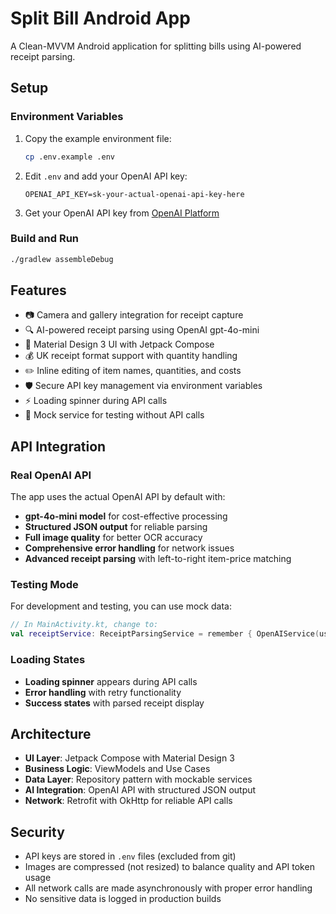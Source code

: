# Split Bill Android App

A Clean-MVVM Android application for splitting bills using AI-powered receipt parsing.

## Setup

### Environment Variables

1. Copy the example environment file:
   ```bash
   cp .env.example .env
   ```

2. Edit `.env` and add your OpenAI API key:
   ```
   OPENAI_API_KEY=sk-your-actual-openai-api-key-here
   ```

3. Get your OpenAI API key from [OpenAI Platform](https://platform.openai.com/api-keys)

### Build and Run

```bash
./gradlew assembleDebug
```

## Features

- 📷 Camera and gallery integration for receipt capture
- 🔍 AI-powered receipt parsing using OpenAI gpt-4o-mini
- 📱 Material Design 3 UI with Jetpack Compose
- 💰 UK receipt format support with quantity handling
- ✏️ Inline editing of item names, quantities, and costs
- 🛡️ Secure API key management via environment variables
- ⚡ Loading spinner during API calls
- 🧪 Mock service for testing without API calls

## API Integration

### Real OpenAI API

The app uses the actual OpenAI API by default with:

- **gpt-4o-mini model** for cost-effective processing
- **Structured JSON output** for reliable parsing
- **Full image quality** for better OCR accuracy
- **Comprehensive error handling** for network issues
- **Advanced receipt parsing** with left-to-right item-price matching

### Testing Mode

For development and testing, you can use mock data:

```kotlin
// In MainActivity.kt, change to:
val receiptService: ReceiptParsingService = remember { OpenAIService(useMock = true) }
```

### Loading States

- **Loading spinner** appears during API calls
- **Error handling** with retry functionality
- **Success states** with parsed receipt display

## Architecture

- **UI Layer**: Jetpack Compose with Material Design 3
- **Business Logic**: ViewModels and Use Cases
- **Data Layer**: Repository pattern with mockable services
- **AI Integration**: OpenAI API with structured JSON output
- **Network**: Retrofit with OkHttp for reliable API calls

## Security

- API keys are stored in `.env` files (excluded from git)
- Images are compressed (not resized) to balance quality and API token usage
- All network calls are made asynchronously with proper error handling
- No sensitive data is logged in production builds
